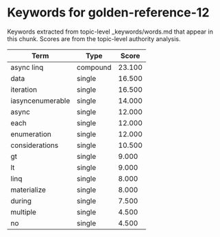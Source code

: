 # Keywords for golden-reference-12

Keywords extracted from topic-level _keywords/words.md that appear in this chunk.
Scores are from the topic-level authority analysis.

| Term | Type | Score |
|------|------|-------|
| async linq | compound | 23.100 |
| data | single | 16.500 |
| iteration | single | 16.500 |
| iasyncenumerable | single | 14.000 |
| async | single | 12.000 |
| each | single | 12.000 |
| enumeration | single | 12.000 |
| considerations | single | 10.500 |
| gt | single | 9.000 |
| lt | single | 9.000 |
| linq | single | 8.000 |
| materialize | single | 8.000 |
| during | single | 7.500 |
| multiple | single | 4.500 |
| no | single | 4.500 |
